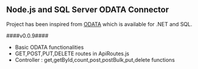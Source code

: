 ## Node.js and SQL Server ODATA Connector

Project has been inspired from [ODATA](https://www.odata.org/) which is available for .NET and SQL.

####v0.0.9####
- Basic ODATA functionalities
- GET,POST,PUT,DELETE routes in ApiRoutes.js
- Controller : get,getById,count,post,postBulk,put,delete functions

